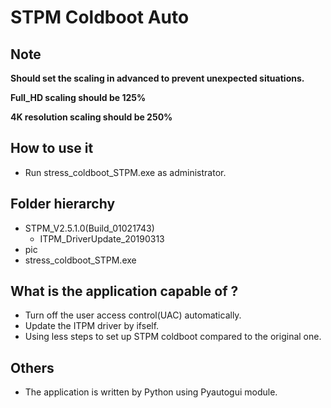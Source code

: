 # STPM Coldboot Auto

## Note

**Should set the scaling in advanced to prevent unexpected situations.**

**Full_HD scaling should be 125%**

**4K resolution scaling should be 250%**


## How to use it
* Run stress_coldboot_STPM.exe as administrator.


## Folder hierarchy
* STPM_V2.5.1.0(Build_01021743)
  * ITPM_DriverUpdate_20190313
* pic
* stress_coldboot_STPM.exe

## What is the application capable of ?
* Turn off the user access control(UAC) automatically.
* Update the ITPM driver by ifself.
* Using less steps to set up STPM coldboot compared to the original one.

## Others
* The application is written by Python using Pyautogui module.